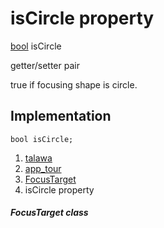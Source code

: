 
<div>

# isCircle property

</div>


[bool](https://api.flutter.dev/flutter/dart-core/bool-class.html)
isCircle


getter/setter pair




true if focusing shape is circle.



## Implementation

``` language-dart
bool isCircle;
```







1.  [talawa](../../index.md)
2.  [app_tour](../../models_app_tour/)
3.  [FocusTarget](../../models_app_tour/FocusTarget-class.md)
4.  isCircle property

##### FocusTarget class







